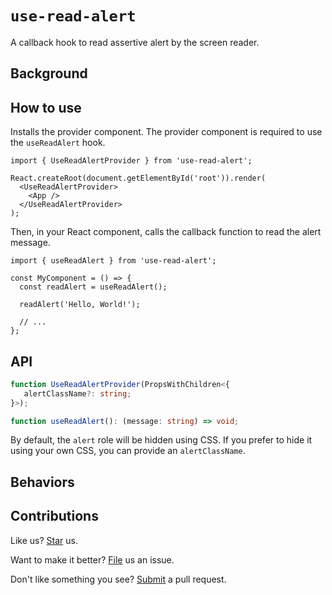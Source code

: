 # `use-read-alert`

A callback hook to read assertive alert by the screen reader.

## Background

## How to use

Installs the provider component. The provider component is required to use the `useReadAlert` hook.

```tsx
import { UseReadAlertProvider } from 'use-read-alert';

React.createRoot(document.getElementById('root')).render(
  <UseReadAlertProvider>
    <App />
  </UseReadAlertProvider>
);
```

Then, in your React component, calls the callback function to read the alert message.

```tsx
import { useReadAlert } from 'use-read-alert';

const MyComponent = () => {
  const readAlert = useReadAlert();

  readAlert('Hello, World!');

  // ...
};
```

## API

```ts
function UseReadAlertProvider(PropsWithChildren<{
   alertClassName?: string;
}>);

function useReadAlert(): (message: string) => void;
```

By default, the `alert` role will be hidden using CSS. If you prefer to hide it using your own CSS, you can provide an `alertClassName`.

## Behaviors

## Contributions

Like us? [Star](https://github.com/compulim/use-read-alert/stargazers) us.

Want to make it better? [File](https://github.com/compulim/use-read-alert/issues) us an issue.

Don't like something you see? [Submit](https://github.com/compulim/use-read-alert/pulls) a pull request.

